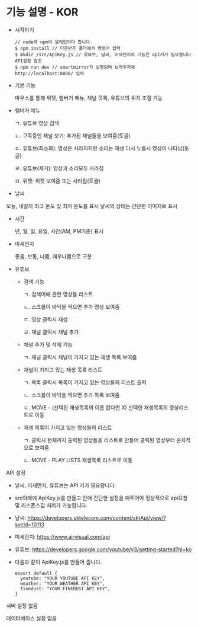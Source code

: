 # 기능 설명 - KOR

- 시작하기

      // node와 npm이 깔려있어야 합니다.
      $ npm install // 다운받은 폴더에서 명령어 입력
      $ mkdir /src/ApiKey.js // 유튜브, 날씨, 미세먼지의 기능은 api키가 필요합니다 API설정 참조
      $ npm run dev // smartmirror가 실행되며 브라우저에  http://localhost:8080/ 입력

- 기본 기능

  마우스를 통해 위젯, 햄버거 메뉴, 채널 목록, 유튜브의 위치 조절 가능

- 햄버거 메뉴

  ㄱ. 유튜브 영상 검색

  ㄴ. 구독중인 채널 보기: 추가된 채널들을 보여줌(토글)

  ㄷ. 유튜브(최소화): 영상은 사라지지만 소리는 재생 다시 누를시 영상이 나타남(토글)

  ㄹ. 유튜브(제거): 영상과 소리모두 사라짐

  ㅁ. 위젯: 위젯 보여줌 또는 사라짐(토글)

- 날씨

 오늘, 내일의 최고 온도 및 최저 온도를 표시
 날씨의 상태는 간단한 이미지로 표시

- 시간

  년, 월, 일, 요일, 시간(AM, PM기준) 표시

- 미세먼지

  좋음, 보통, 나쁨, 매우나쁨으로 구분

- 유튜브
  - 검색 기능

    ㄱ. 검색어에 관한 영상들 리스트

    ㄴ. 스크롤이 바닥을 찍으면 추가 영상 보여줌

    ㄷ. 영상 클릭시 재생

    ㄹ. 채널 클릭시 채널 추가

  - 채널 추가 및 삭제 기능

    ㄱ. 채널 클릭시 채널이 가지고 있는 재생 목록 보여줌

  - 채널이 가지고 있는 재생 목록 리스트

    ㄱ. 목록 클릭시 목록이 가지고 있는 영상들의 리스트 출력

    ㄴ. 스크롤이 바닥을 찍으면 추가 목록 보여줌

    ㄷ. MOVE - (선택된 재생목록의 이름 없다면 X) 선택한 재생목록의 영상리스트로 이동

  - 재생 목록이 가지고 있는 영상들의 리스트

    ㄱ. 클릭시 현재까지 출력된 영상들을 리스트로 만들어 클릭된 영상부터 순차적으로 보여줌

    ㄴ. MOVE - PLAY LISTS 재생목록 리스트로 이동

API 설정
 - 날씨, 미세먼지, 유튜브는 API 키가 필요합니다.
 - src아래에 ApiKey.js를 만들고 안에 간단한 설정을 해주어야 정상적으로 api요청 및 리스폰스값 처리가 가능합니다.
 - 날씨: https://developers.sktelecom.com/content/sktApi/view/?svcId=10113

 - 미세먼지: https://www.airvisual.com/api

 - 유튜브: https://developers.google.com/youtube/v3/getting-started?hl=ko

 - 다음과 같이 ApiKey.js를 만들어 줍니다.

       export default {
         youtube: "YOUR YOUTUBE API KEY",
         weather: "YOUR WEATHER API KEY",
         finedust: "YOUR FINEDUST API KEY",
       }


서버 설정 없음

데이터베이스 설정 없음
